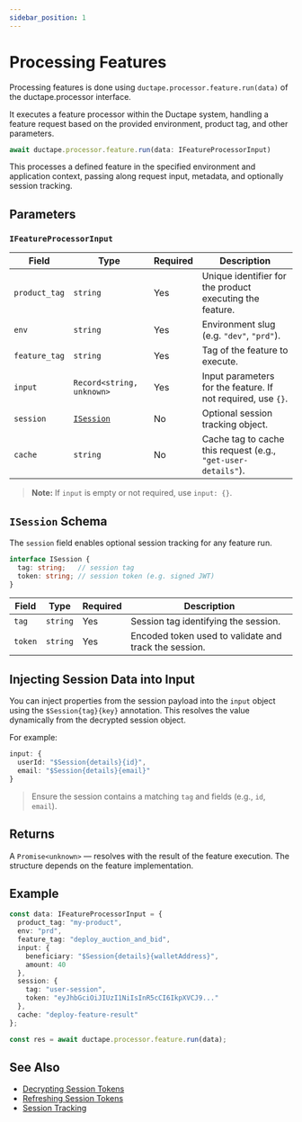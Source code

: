 ```yaml
---
sidebar_position: 1
---
```


# Processing Features

Processing features is done using `ductape.processor.feature.run(data)` of the ductape.processor interface.

It executes a feature processor within the Ductape system, handling a feature request based on the provided environment, product tag, and other parameters.

```ts
await ductape.processor.feature.run(data: IFeatureProcessorInput)
```

This processes a defined feature in the specified environment and application context, passing along request input, metadata, and optionally session tracking.


## Parameters

### `IFeatureProcessorInput`

| Field         | Type                      | Required | Description                                                             |
| ------------- | ------------------------- | -------- | ----------------------------------------------------------------------- |
| `product_tag` | `string`                  | Yes      | Unique identifier for the product executing the feature.                |
| `env`         | `string`                  | Yes      | Environment slug (e.g. `"dev"`, `"prd"`).                             |
| `feature_tag` | `string`                  | Yes      | Tag of the feature to execute.                                          |
| `input`       | `Record<string, unknown>` | Yes      | Input parameters for the feature. If not required, use `{}`.            |
| `session`     | [`ISession`](#isession-schema) | No   | Optional session tracking object.                                       |
| `cache`       | `string`                  | No       | Cache tag to cache this request (e.g., `"get-user-details"`).          |

> **Note:** If `input` is empty or not required, use `input: {}`.


## `ISession` Schema

The `session` field enables optional session tracking for any feature run.

```ts
interface ISession {
  tag: string;   // session tag
  token: string; // session token (e.g. signed JWT)
}
```

| Field   | Type     | Required | Description                                           |
| ------- | -------- | -------- | ----------------------------------------------------- |
| `tag`   | `string` | Yes      | Session tag identifying the session.                  |
| `token` | `string` | Yes      | Encoded token used to validate and track the session. |


## Injecting Session Data into Input

You can inject properties from the session payload into the `input` object using the `$Session{tag}{key}` annotation. This resolves the value dynamically from the decrypted session object.

For example:

```ts
input: {
  userId: "$Session{details}{id}",
  email: "$Session{details}{email}"
}
```

> Ensure the session contains a matching `tag` and fields (e.g., `id`, `email`).


## Returns

A `Promise<unknown>` — resolves with the result of the feature execution. The structure depends on the feature implementation.


## Example

```ts
const data: IFeatureProcessorInput = {
  product_tag: "my-product",
  env: "prd",
  feature_tag: "deploy_auction_and_bid",
  input: {
    beneficiary: "$Session{details}{walletAddress}",
    amount: 40
  },
  session: {
    tag: "user-session",
    token: "eyJhbGciOiJIUzI1NiIsInR5cCI6IkpXVCJ9..."
  },
  cache: "deploy-feature-result"
};

const res = await ductape.processor.feature.run(data);
```


## See Also

* [Decrypting Session Tokens](../sessions/decrypting)
* [Refreshing Session Tokens](../sessions/refreshing)
* [Session Tracking](../sessions)